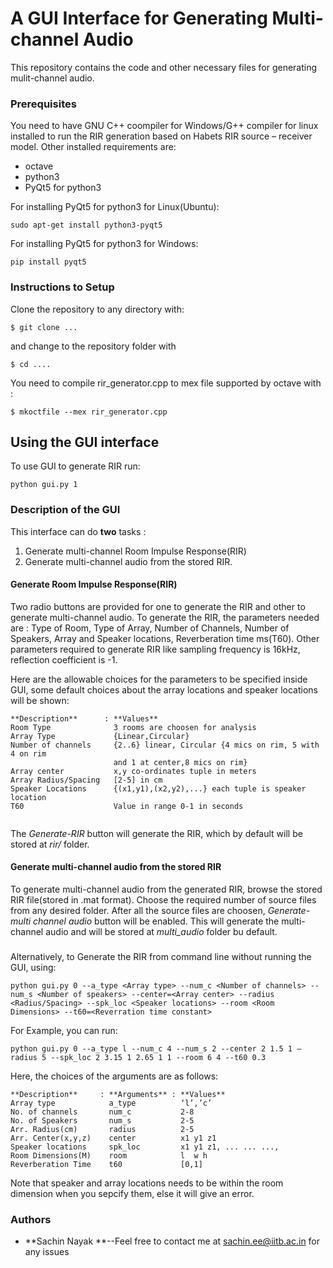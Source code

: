 # A GUI Interface for Generating Multi-channel Audio

This repository contains the code and other necessary files for generating mulit-channel audio. 


### Prerequisites

You need to have GNU C++ coompiler for Windows/G++ compiler for linux installed to run the RIR generation based on Habets RIR source – receiver model. Other installed requirements are:

* octave
* python3
* PyQt5 for python3

For installing PyQt5 for python3 for Linux(Ubuntu):
```
sudo apt-get install python3-pyqt5 
```
For installing PyQt5 for python3 for Windows:
```
pip install pyqt5
```

### Instructions to Setup

Clone the repository to any directory with:
```
$ git clone ...
```
and change to the repository folder with
```
$ cd ....
```
You need to compile rir_generator.cpp to mex file supported by octave with :
```
$ mkoctfile --mex rir_generator.cpp
```
## Using the GUI interface

To use GUI to generate RIR run:
```
python gui.py 1
```
### Description of the GUI

This interface can do **two** tasks : 
1) Generate multi-channel Room Impulse Response(RIR)
2) Generate multi-channel audio from the stored RIR.

#### Generate Room Impulse Response(RIR)
Two radio buttons are provided for one to generate the RIR and other to generate multi-channel audio.
To generate the RIR, the parameters needed are : Type of Room, Type of Array, Number of Channels, Number of Speakers, Array and Speaker locations, Reverberation time ms(T60). Other parameters required to generate RIR like sampling frequency is 16kHz, reflection coefficient is -1.

Here are the allowable choices for the parameters to be specified inside GUI, some default choices about the array locations and speaker locations will be shown:
```
**Description**      : **Values**
Room Type              3 rooms are choosen for analysis 
Array Type             {Linear,Circular}
Number of channels     {2..6} linear, Circular {4 mics on rim, 5 with 4 on rim             
                       and 1 at center,8 mics on rim}
Array center           x,y co-ordinates tuple in meters
Array Radius/Spacing   [2-5] in cm
Speaker Locations      {(x1,y1),(x2,y2),...} each tuple is speaker location
T60                    Value in range 0-1 in seconds
 
```
The *Generate-RIR* button will generate the RIR, which by default will be stored at *rir/* folder.

#### Generate multi-channel audio from the stored RIR 
To generate multi-channel audio from the generated RIR, browse the stored RIR file(stored in .mat format). Choose the required number of source files from any desired folder. After all the source files are choosen, *Generate-multi channel audio* button will be enabled. This will generate the multi-channel audio and will be stored at *multi_audio* folder bu default.

###
Alternatively, to Generate the RIR from command line without running the GUI, using:
```
python gui.py 0 --a_type <Array type> --num_c <Number of channels> --num_s <Number of speakers> --center=<Array center> --radius <Radius/Spacing> --spk_loc <Speaker locations> --room <Room Dimensions> --t60=<Reverration time constant>

``` 
For Example, you can run:
```
python gui.py 0 --a_type l --num_c 4 --num_s 2 --center 2 1.5 1 –radius 5 --spk_loc 2 3.15 1 2.65 1 1 --room 6 4 --t60 0.3  

```
Here, the choices of the arguments are as follows:
```
**Description**     : **Arguments** : **Values**
Array type            a_type          ‘l’,’c’ 
No. of channels       num_c           2-8
No. of Speakers       num_s           2-5
Arr. Radius(cm)       radius          2-5
Arr. Center(x,y,z)    center          x1 y1 z1
Speaker locations     spk_loc         x1 y1 z1, ... ... ...,
Room Dimensions(M)    room            l  w h
Reverberation Time    t60             [0,1]
```
Note that speaker and array locations needs to be within the room dimension when you sepcify them, else it will give an error.




### Authors

* **Sachin Nayak **--Feel free to contact me at sachin.ee@iitb.ac.in for any issues 



